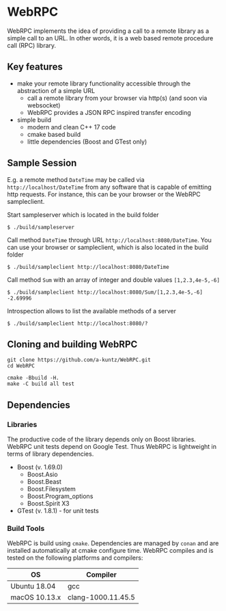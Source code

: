 # WebRPC

WebRPC implements the idea of providing a call to a remote library as a simple call to an URL. In other words, it is a web based remote procedure call (RPC) library.

## Key features

- make your remote library functionality accessible through the abstraction of a simple URL
    - call a remote library from your browser via http(s) (and soon via websocket)
    - WebRPC provides a JSON RPC inspired transfer encoding
- simple build
    - modern and clean C++ 17 code
    - cmake based build
    - little dependencies (Boost and GTest only)

## Sample Session

E.g. a remote method `DateTime` may be called via `http://localhost/DateTime` from any software that is capable of emitting http requests. For instance, this can be your browser or the WebRPC sampleclient.

Start sampleserver which is located in the build folder

    $ ./build/sampleserver

Call method `DateTime` through URL `http://localhost:8080/DateTime`. You can use your browser or sampleclient, which is also located in the build folder

    $ ./build/sampleclient http://localhost:8080/DateTime

Call method `Sum` with an array of integer and double values `[1,2.3,4e-5,-6]`

    $ ./build/sampleclient http://localhost:8080/Sum/[1,2.3,4e-5,-6]
    -2.69996

Introspection allows to list the available methods of a server

    $ ./build/sampleclient http://localhost:8080/?

## Cloning and building WebRPC

    git clone https://github.com/a-kuntz/WebRPC.git
    cd WebRPC

    cmake -Bbuild -H.
    make -C build all test

## Dependencies

### Libraries

The productive code of the library depends only on Boost libraries. WebRPC unit tests depend on Google Test. Thus WebRPC is lightweight in terms of library dependencies.

- Boost (v. 1.69.0)
  - Boost.Asio
  - Boost.Beast
  - Boost.Filesystem
  - Boost.Program_options
  - Boost.Spirit X3
- GTest (v. 1.8.1) - for unit tests

### Build Tools

WebRPC is build using `cmake`. Dependencies are managed by `conan` and are installed automatically at cmake configure time. WebRPC compiles and is tested on the following platforms and compilers:

| OS            | Compiler           |
| ------------- | ------------------ |
| Ubuntu 18.04  | gcc                |
| macOS 10.13.x | clang-1000.11.45.5 |

